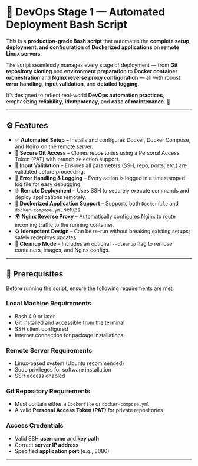 # 🚀 DevOps Stage 1 — Automated Deployment Bash Script

 
This is a **production-grade Bash script** that automates the **complete setup, deployment, and configuration** of **Dockerized applications** on **remote Linux servers**.  

The script seamlessly manages every stage of deployment — from **Git repository cloning** and **environment preparation** to **Docker container orchestration** and **Nginx reverse proxy configuration** — all with robust **error handling**, **input validation**, and **detailed logging**.  

It’s designed to reflect real-world **DevOps automation practices**, emphasizing **reliability**, **idempotency**, and **ease of maintenance**. 💪  

---

## ⚙️ Features

- ✅ **Automated Setup** – Installs and configures Docker, Docker Compose, and Nginx on the remote server.  
- 🔐 **Secure Git Access** – Clones repositories using a Personal Access Token (PAT) with branch selection support.  
- 🧠 **Input Validation** – Ensures all parameters (SSH, repo, ports, etc.) are validated before proceeding.  
- 📜 **Error Handling & Logging** – Every action is logged in a timestamped log file for easy debugging.  
- 🌐 **Remote Deployment** – Uses SSH to securely execute commands and deploy applications remotely.  
- 🐳 **Dockerized Application Support** – Supports both `Dockerfile` and `docker-compose.yml` setups.  
- 🌍 **Nginx Reverse Proxy** – Automatically configures Nginx to route incoming traffic to the running container.  
- ♻️ **Idempotent Design** – Can be re-run without breaking existing setups; safely redeploys updates.  
- 🧹 **Cleanup Mode** – Includes an optional `--cleanup` flag to remove containers, images, and Nginx configs.  

---

## 🧩 Prerequisites

Before running the script, ensure the following requirements are met:

### **Local Machine Requirements**
- Bash 4.0 or later  
- Git installed and accessible from the terminal  
- SSH client configured  
- Internet connection for package installations  

### **Remote Server Requirements**
- Linux-based system (Ubuntu recommended)  
- Sudo privileges for software installation  
- SSH access enabled  

### **Git Repository Requirements**
- Must contain either a `Dockerfile` or `docker-compose.yml`  
- A valid **Personal Access Token (PAT)** for private repositories  

### **Access Credentials**
- Valid SSH **username** and **key path**  
- Correct **server IP address**  
- Specified **application port** (e.g., 8080)  

---
